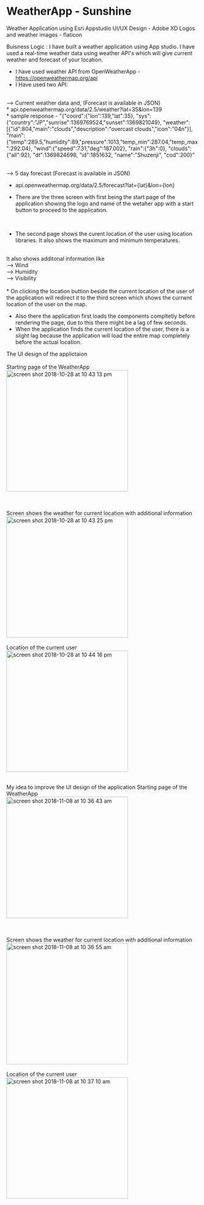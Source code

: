 # WeatherApp - Sunshine


Weather Application using Esri Appstudio
UI/UX Design - Adobe XD
Logos and weather images - flaticon

Buisness Logic :
I have built a weather application using App studio. I have used a real-time weather data using weather API's which will give current weather and forecast of your location.
 <br />

* I have used weather API from OpenWeatherApp - https://openweathermap.org/api
* I Have used two API:
<br />
--> Current weather data and, (Forecast is available in JSON)
<br />
* api.openweathermap.org/data/2.5/weather?lat=35&lon=139
<br />
* sample response - "{"coord":{"lon":139,"lat":35},
"sys":{"country":"JP","sunrise":1369769524,"sunset":1369821049},
"weather":[{"id":804,"main":"clouds","description":"overcast clouds","icon":"04n"}],
"main":{"temp":289.5,"humidity":89,"pressure":1013,"temp_min":287.04,"temp_max":292.04},
"wind":{"speed":7.31,"deg":187.002},
"rain":{"3h":0},
"clouds":{"all":92},
"dt":1369824698,
"id":1851632,
"name":"Shuzenji",
"cod":200}"
<br />
<br />

--> 5 day forecast (Forecast is available in JSON)
<br />
* api.openweathermap.org/data/2.5/forecast?lat={lat}&lon={lon}


* There are the three screen with first being the start page of the application showing the logo and name of the wetaher app with a start button to proceed to the application. 
 <br />

* The second page shows the curent location of the user using location libraries. It also shows the maximum and minimum temperatures.
 <br />
It also shows additonal information like
 <br />
--> Wind
 <br />
--> Humidity
 <br />
--> Visibility
 <br />
 <br />
* On clicking the location buttion beside the current location of the user of the application will redirect it to the third screen which shows the currwnt location of the user on the map.
 
 * Also there the application first loads the components compltetly before rendering the page, due to this there might be a lag of few seconds.
 * When the application finds the current location of the user, there is a slight lag because the application will load the entire map completely before the actual location.  
 
 The UI design of the applictaion 
 <br />
 <br />
 Starting page of the WeatherApp
 <br />
<img width="317" alt="screen shot 2018-10-28 at 10 43 13 pm" src="https://user-images.githubusercontent.com/32825210/47631477-75a60700-db03-11e8-8cce-d018c033af0f.png">

 <br />
 <br />
 Screen shows the weather for current location with additional information
 <br />
<img width="317" alt="screen shot 2018-10-28 at 10 43 25 pm" src="https://user-images.githubusercontent.com/32825210/47631482-79d22480-db03-11e8-8a9d-5c3610f56048.png">

 <br />
 <br />
 Location of the current user
 <br />
<img width="317" alt="screen shot 2018-10-28 at 10 44 16 pm" src="https://user-images.githubusercontent.com/32825210/47631488-7fc80580-db03-11e8-8436-7ce00de86b9c.png">


 <br />
 <br />

My idea to improve the UI design of the application
Starting page of the WeatherApp
<br /> 
<img width="317" alt="screen shot 2018-11-08 at 10 36 43 am" src="https://user-images.githubusercontent.com/32825210/48219821-6e240080-e342-11e8-8e68-a804c3de7751.png">


 <br />
 <br />
 Screen shows the weather for current location with additional information
 <br />
<img width="317" alt="screen shot 2018-11-08 at 10 36 55 am" src="https://user-images.githubusercontent.com/32825210/48219828-72e8b480-e342-11e8-9d1d-e452c26d4cee.png">


 <br />
 <br />
 Location of the current user
 <br />
<img width="317" alt="screen shot 2018-11-08 at 10 37 10 am" src="https://user-images.githubusercontent.com/32825210/48219831-74b27800-e342-11e8-9fa8-d740a50211bd.png">




